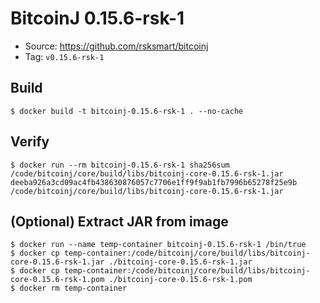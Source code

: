 # BitcoinJ 0.15.6-rsk-1

* Source: https://github.com/rsksmart/bitcoinj
* Tag: `v0.15.6-rsk-1`

## Build

```
$ docker build -t bitcoinj-0.15.6-rsk-1 . --no-cache
```

## Verify

```
$ docker run --rm bitcoinj-0.15.6-rsk-1 sha256sum /code/bitcoinj/core/build/libs/bitcoinj-core-0.15.6-rsk-1.jar
deeba926a3cd09ac4fb438630876057c7706e1ff9f9ab1fb7996b65278f25e9b  /code/bitcoinj/core/build/libs/bitcoinj-core-0.15.6-rsk-1.jar
```

## (Optional) Extract JAR from image

```
$ docker run --name temp-container bitcoinj-0.15.6-rsk-1 /bin/true
$ docker cp temp-container:/code/bitcoinj/core/build/libs/bitcoinj-core-0.15.6-rsk-1.jar ./bitcoinj-core-0.15.6-rsk-1.jar
$ docker cp temp-container:/code/bitcoinj/core/build/libs/bitcoinj-core-0.15.6-rsk-1.pom ./bitcoinj-core-0.15.6-rsk-1.pom
$ docker rm temp-container
```
